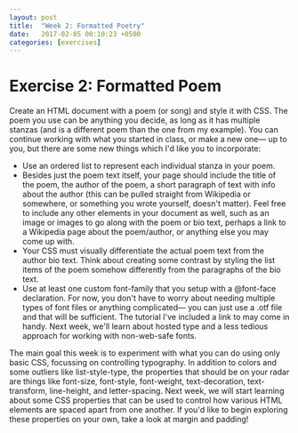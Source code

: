 ```yaml
---
layout: post
title:  "Week 2: Formatted Poetry"
date:   2017-02-05 00:10:23 +0500
categories: [exercises]
---
```


# Exercise 2: Formatted Poem
Create an HTML document with a poem (or song) and style it with CSS. The poem you use can be anything you decide, as long as it has multiple stanzas (and is a different poem than the one from my example). You can continue working with what you started in class, or make a new one— up to you, but there are some new things which I'd like you to incorporate:

- Use an ordered list to represent each individual stanza in your poem.
- Besides just the poem text itself, your page should include the title of the poem, the author of the poem, a short paragraph of text with info about the author (this can be pulled straight from Wikipedia or somewhere, or something you wrote yourself, doesn't matter). Feel free to include any other elements in your document as well, such as an image or images to go along with the poem or bio text, perhaps a link to a Wikipedia page about the poem/author, or anything else you may come up with.
- Your CSS must visually differentiate the actual poem text from the author bio text. Think about creating some contrast by styling the list items of the poem somehow differently from the paragraphs of the bio text.
- Use at least one custom font-family that you setup with a @font-face declaration. For now, you don't have to worry about needing multiple types of font files or anything complicated— you can just use a .otf file and that will be sufficient. The tutorial I've included a link to may come in handy. Next week, we'll learn about hosted type and a less tedious approach for working with non-web-safe fonts.

The main goal this week is to experiment with what you can do using only basic CSS, focussing on controlling typography. In addition to colors and some outliers like list-style-type, the properties that should be on your radar are things like font-size, font-style, font-weight, text-decoration, text-transform, line-height, and letter-spacing.
Next week, we will start learning about some CSS properties that can be used to control how various HTML elements are spaced apart from one another. If you'd like to begin exploring these properties on your own, take a look at margin and padding!
